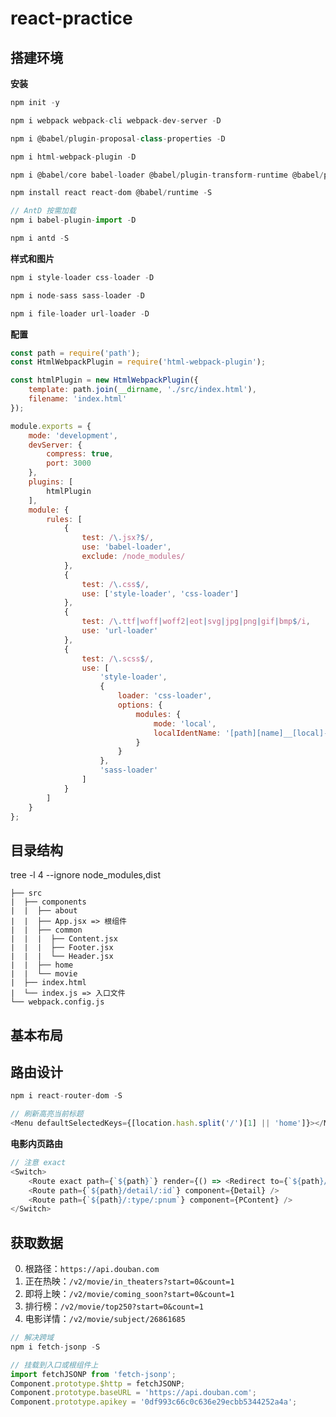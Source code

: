 # react-practice

## 搭建环境

**安装**

```javascript
npm init -y

npm i webpack webpack-cli webpack-dev-server -D

npm i @babel/plugin-proposal-class-properties -D

npm i html-webpack-plugin -D

npm i @babel/core babel-loader @babel/plugin-transform-runtime @babel/preset-env @babel/preset-react -D

npm install react react-dom @babel/runtime -S

// AntD 按需加载
npm i babel-plugin-import -D

npm i antd -S
```

**样式和图片**

```javascript
npm i style-loader css-loader -D

npm i node-sass sass-loader -D

npm i file-loader url-loader -D
```

**配置**

```javascript
const path = require('path');
const HtmlWebpackPlugin = require('html-webpack-plugin');

const htmlPlugin = new HtmlWebpackPlugin({
    template: path.join(__dirname, './src/index.html'),
    filename: 'index.html'
});

module.exports = {
    mode: 'development',
    devServer: {
        compress: true,
        port: 3000
    },
    plugins: [
        htmlPlugin
    ],
    module: {
        rules: [
            {
                test: /\.jsx?$/,
                use: 'babel-loader',
                exclude: /node_modules/
            },
            {
                test: /\.css$/,
                use: ['style-loader', 'css-loader']
            },
            {
                test: /\.ttf|woff|woff2|eot|svg|jpg|png|gif|bmp$/i,
                use: 'url-loader'
            },
            {
                test: /\.scss$/,
                use: [
                    'style-loader',
                    {
                        loader: 'css-loader',
                        options: {
                            modules: {
                                mode: 'local',
                                localIdentName: '[path][name]__[local]--[hash:base64:5]',
                            }
                        }
                    },
                    'sass-loader'
                ]
            }
        ]
    }
};
```

## 目录结构

tree -l 4 --ignore node_modules,dist

```
├── src
|  ├── components
|  |  ├── about
|  |  ├── App.jsx => 根组件
|  |  ├── common
|  |  |  ├── Content.jsx
|  |  |  ├── Footer.jsx
|  |  |  └── Header.jsx
|  |  ├── home
|  |  └── movie
|  ├── index.html
|  └── index.js => 入口文件
└── webpack.config.js
```

## 基本布局

## 路由设计

```javascript
npm i react-router-dom -S
```

```javascript
// 刷新高亮当前标题
<Menu defaultSelectedKeys={[location.hash.split('/')[1] || 'home']}></Menu>
```

**电影内页路由**

```javascript
// 注意 exact
<Switch>
    <Route exact path={`${path}`} render={() => <Redirect to={`${path}/in_theaters/1`} />} />
    <Route path={`${path}/detail/:id`} component={Detail} />
    <Route path={`${path}/:type/:pnum`} component={PContent} />
</Switch>
```

## 获取数据

0. 根路径：`https://api.douban.com`
1. 正在热映：`/v2/movie/in_theaters?start=0&count=1`
2. 即将上映：`/v2/movie/coming_soon?start=0&count=1`
3. 排行榜：`/v2/movie/top250?start=0&count=1`
4. 电影详情：`/v2/movie/subject/26861685`

```javascript
// 解决跨域
npm i fetch-jsonp -S
```

```javascript
// 挂载到入口或根组件上
import fetchJSONP from 'fetch-jsonp';
Component.prototype.$http = fetchJSONP;
Component.prototype.baseURL = 'https://api.douban.com';
Component.prototype.apikey = '0df993c66c0c636e29ecbb5344252a4a';
```